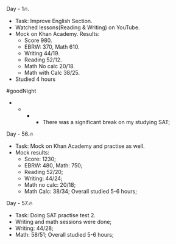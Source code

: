 Day - 1🔥.
- Task: Improve English Section.
- Watched lessons(Reading & Writing)
on YouTube.
- Mock on Khan Academy. 
Results:
  - Score 980.
  - EBRW: 370, Math 610.
  - Writing 44/19.
  - Reading 52/12.
  - Math No calc 20/18.
  - Math with Calc 38/25.
- Studied 4 hours

#goodNight

- - - - There was a significant break on my studying SAT;

Day - 56.🔥
- Task: Mock on Khan Academy and practise as well.
- Mock results:
  - Score: 1230;
  - EBRW: 480, Math: 750;
  - Reading 52/20;
  - Writing: 44/24;
  - Math no calc: 20/18;
  - Math Calc: 38/34;
 Overall studied 5-6 hours;
 
 Day - 57.🔥
 - Task: Doing SAT practise test 2.
 - Writing and math sessions were done;
 - Writing: 44/28;
 - Math: 58/51;
  Overall studied 5-6 hours;
